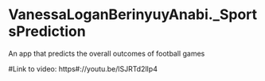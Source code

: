 # VanessaLoganBerinyuyAnabi._SportsPrediction
An app that predicts the overall outcomes of football games 

#Link to video: https#://youtu.be/lSJRTd2lIp4
